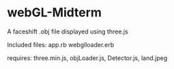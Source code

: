 webGL-Midterm
=============

A faceshift .obj file displayed using three.js


Included files:
app.rb
webglloader.erb

requires:
three.min.js, objLoader.js, Detector.js, land.jpeg
